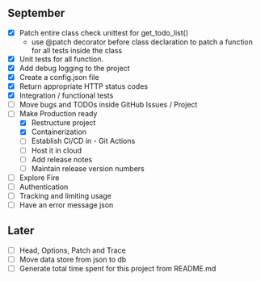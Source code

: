 ## September

- [x] Patch entire class check unittest for get_todo_list()
  - use @patch decorator before class declaration to patch a function for all tests inside the class
- [x] Unit tests for all function.
- [x] Add debug logging to the project
- [x] Create a config.json file
- [x] Return appropriate HTTP status codes 
- [X] Integration / functional tests
- [ ] Move bugs and TODOs inside GitHub Issues / Project
- [ ] Make Production ready
  - [x] Restructure project
  - [x] Containerization  
  - [ ] Establish CI/CD in - Git Actions
  - [ ] Host it in cloud
  - [ ] Add release notes
  - [ ] Maintain release version numbers
- [ ] Explore Fire
- [ ] Authentication 
- [ ] Tracking and limiting usage 
- [ ] Have an error message json

## Later

- [ ] Head, Options, Patch and Trace
- [ ] Move data store from json to db
- [ ] Generate total time spent for this project from README.md
